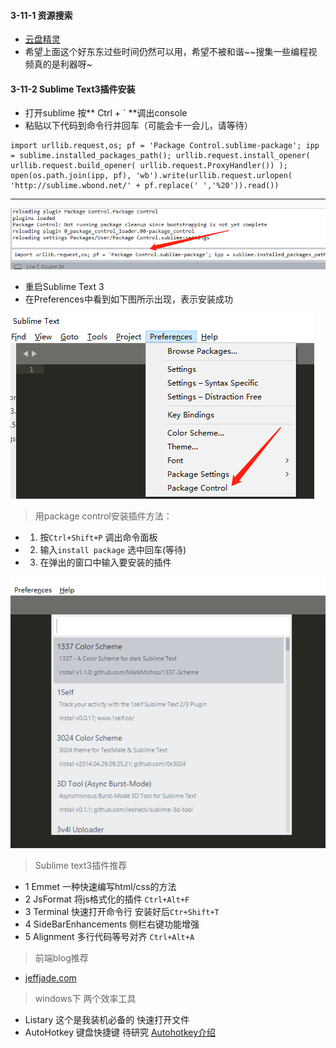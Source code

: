 #### 3-11-1 资源搜索

- [云盘精灵](https://www.yunpanjingling.com/)
- 希望上面这个好东东过些时间仍然可以用，希望不被和谐~~搜集一些编程视频真的是利器呀~

#### 3-11-2 Sublime Text3插件安装
- 打开sublime 按** Ctrl + ` **调出console
- 粘贴以下代码到命令行并回车（可能会卡一会儿，请等待）

```
import urllib.request,os; pf = 'Package Control.sublime-package'; ipp = sublime.installed_packages_path(); urllib.request.install_opener( urllib.request.build_opener( urllib.request.ProxyHandler()) ); open(os.path.join(ipp, pf), 'wb').write(urllib.request.urlopen( 'http://sublime.wbond.net/' + pf.replace(' ','%20')).read())
```
---

![](/assets/3-11-sublime.png)

- 重启Sublime Text 3
- 在Preferences中看到如下图所示出现，表示安装成功

![](/assets/3-11-control.png)

> 用package control安装插件方法：

- 1. 按`Ctrl+Shift+P` 调出命令面板
- 2. 输入`install package` 选中回车(等待)
- 3. 在弹出的窗口中输入要安装的插件

![](/assets/3-11-install.png)

> Sublime text3插件推荐

- 1 Emmet 一种快速编写html/css的方法
- 2 JsFormat  将js格式化的插件 `Ctrl+Alt+F`
- 3 Terminal 快速打开命令行 安装好后`Ctr+Shift+T`
- 4 SideBarEnhancements 侧栏右键功能增强
- 5 Alignment 多行代码等号对齐 `Ctrl+Alt+A`

> 前端blog推荐

- [jeffjade.com](https://jeffjade.com/2017/11/29/133-high-quality-front-end-channel/)

> windows下 两个效率工具

- Listary 这个是我装机必备的 快速打开文件
- AutoHotkey 键盘快捷键 待研究 [Autohotkey介绍](https://jeffjade.com/2016/03/11/2016-03-11-autohotkey/)